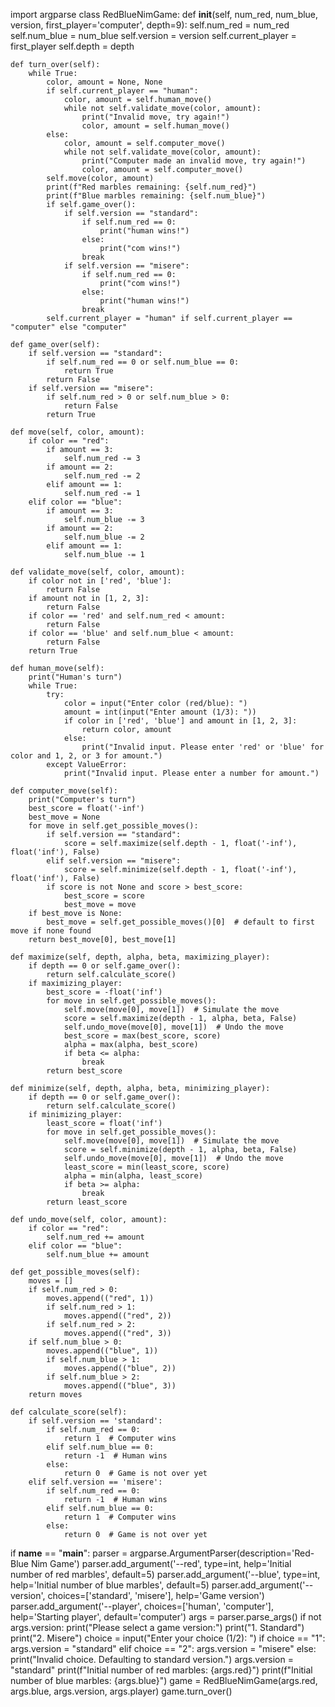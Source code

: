 import argparse
class RedBlueNimGame:
    def __init__(self, num_red, num_blue, version, first_player='computer', depth=9):
        self.num_red = num_red
        self.num_blue = num_blue
        self.version = version
        self.current_player = first_player
        self.depth = depth

    def turn_over(self):
        while True:
            color, amount = None, None
            if self.current_player == "human":
                color, amount = self.human_move()
                while not self.validate_move(color, amount):
                    print("Invalid move, try again!")
                    color, amount = self.human_move()
            else:
                color, amount = self.computer_move()
                while not self.validate_move(color, amount):
                    print("Computer made an invalid move, try again!")
                    color, amount = self.computer_move()
            self.move(color, amount)
            print(f"Red marbles remaining: {self.num_red}")
            print(f"Blue marbles remaining: {self.num_blue}")
            if self.game_over():
                if self.version == "standard":
                    if self.num_red == 0:
                        print("human wins!")
                    else:
                        print("com wins!")
                    break
                if self.version == "misere":
                    if self.num_red == 0:
                        print("com wins!")
                    else:
                        print("human wins!")
                    break
            self.current_player = "human" if self.current_player == "computer" else "computer"

    def game_over(self):
        if self.version == "standard":
            if self.num_red == 0 or self.num_blue == 0:
                return True
            return False
        if self.version == "misere":
            if self.num_red > 0 or self.num_blue > 0:
                return False
            return True

    def move(self, color, amount):
        if color == "red":
            if amount == 3:
                self.num_red -= 3
            if amount == 2:
                self.num_red -= 2
            elif amount == 1:
                self.num_red -= 1
        elif color == "blue":
            if amount == 3:
                self.num_blue -= 3
            if amount == 2:
                self.num_blue -= 2
            elif amount == 1:
                self.num_blue -= 1

    def validate_move(self, color, amount):
        if color not in ['red', 'blue']:
            return False
        if amount not in [1, 2, 3]:
            return False
        if color == 'red' and self.num_red < amount:
            return False
        if color == 'blue' and self.num_blue < amount:
            return False
        return True

    def human_move(self):
        print("Human's turn")
        while True:
            try:
                color = input("Enter color (red/blue): ")
                amount = int(input("Enter amount (1/3): "))
                if color in ['red', 'blue'] and amount in [1, 2, 3]:
                    return color, amount
                else:
                    print("Invalid input. Please enter 'red' or 'blue' for color and 1, 2, or 3 for amount.")
            except ValueError:
                print("Invalid input. Please enter a number for amount.")

    def computer_move(self):
        print("Computer's turn")
        best_score = float('-inf')
        best_move = None
        for move in self.get_possible_moves():
            if self.version == "standard":
                score = self.maximize(self.depth - 1, float('-inf'), float('inf'), False)
            elif self.version == "misere":
                score = self.minimize(self.depth - 1, float('-inf'), float('inf'), False)
            if score is not None and score > best_score:
                best_score = score
                best_move = move
        if best_move is None:
            best_move = self.get_possible_moves()[0]  # default to first move if none found
        return best_move[0], best_move[1]

    def maximize(self, depth, alpha, beta, maximizing_player):
        if depth == 0 or self.game_over():
            return self.calculate_score()
        if maximizing_player:
            best_score = -float('inf')
            for move in self.get_possible_moves():
                self.move(move[0], move[1])  # Simulate the move
                score = self.maximize(depth - 1, alpha, beta, False)
                self.undo_move(move[0], move[1])  # Undo the move
                best_score = max(best_score, score)
                alpha = max(alpha, best_score)
                if beta <= alpha:
                    break
            return best_score

    def minimize(self, depth, alpha, beta, minimizing_player):
        if depth == 0 or self.game_over():
            return self.calculate_score()
        if minimizing_player:
            least_score = float('inf')
            for move in self.get_possible_moves():
                self.move(move[0], move[1])  # Simulate the move
                score = self.minimize(depth - 1, alpha, beta, False)
                self.undo_move(move[0], move[1])  # Undo the move
                least_score = min(least_score, score)
                alpha = min(alpha, least_score)
                if beta >= alpha:
                    break
            return least_score

    def undo_move(self, color, amount):
        if color == "red":
            self.num_red += amount
        elif color == "blue":
            self.num_blue += amount

    def get_possible_moves(self):
        moves = []
        if self.num_red > 0:
            moves.append(("red", 1))
            if self.num_red > 1:
                moves.append(("red", 2))
            if self.num_red > 2:
                moves.append(("red", 3))
        if self.num_blue > 0:
            moves.append(("blue", 1))
            if self.num_blue > 1:
                moves.append(("blue", 2))
            if self.num_blue > 2:
                moves.append(("blue", 3))
        return moves

    def calculate_score(self):
        if self.version == 'standard':
            if self.num_red == 0:
                return 1  # Computer wins
            elif self.num_blue == 0:
                return -1  # Human wins
            else:
                return 0  # Game is not over yet
        elif self.version == 'misere':
            if self.num_red == 0:
                return -1  # Human wins
            elif self.num_blue == 0:
                return 1  # Computer wins
            else:
                return 0  # Game is not over yet


if __name__ == "__main__":
    parser = argparse.ArgumentParser(description='Red-Blue Nim Game')
    parser.add_argument('--red', type=int, help='Initial number of red marbles', default=5)
    parser.add_argument('--blue', type=int, help='Initial number of blue marbles', default=5)
    parser.add_argument('--version', choices=['standard', 'misere'], help='Game version')
    parser.add_argument('--player', choices=['human', 'computer'], help='Starting player', default='computer')
    args = parser.parse_args()
    if not args.version:
        print("Please select a game version:")
        print("1. Standard")
        print("2. Misere")
        choice = input("Enter your choice (1/2): ")
        if choice == "1":
            args.version = "standard"
        elif choice == "2":
            args.version = "misere"
        else:
            print("Invalid choice. Defaulting to standard version.")
            args.version = "standard"
    print(f"Initial number of red marbles: {args.red}")
    print(f"Initial number of blue marbles: {args.blue}")
    game = RedBlueNimGame(args.red, args.blue, args.version, args.player)
    game.turn_over()

